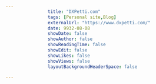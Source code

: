 ---
                title: "DXPetti.com"
                tags: [Personal site,Blog]
                externalUrl: "https://www.dxpetti.com/"
                date: 9932-08-08
                showDate: false
                showAuthor: false
                showReadingTime: false
                showEdit: false
                showLikes: false
                showViews: false
                layoutBackgroundHeaderSpace: false
                ---
